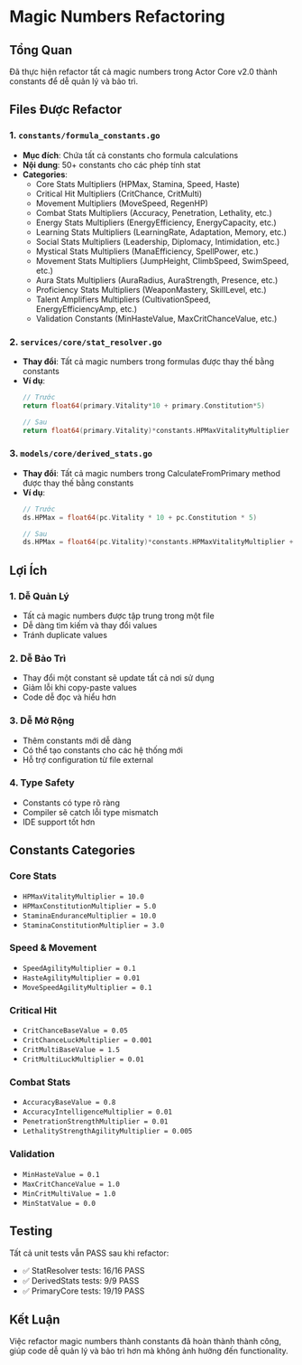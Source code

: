 # Magic Numbers Refactoring

## Tổng Quan

Đã thực hiện refactor tất cả magic numbers trong Actor Core v2.0 thành constants để dễ quản lý và bảo trì.

## Files Được Refactor

### 1. `constants/formula_constants.go`
- **Mục đích**: Chứa tất cả constants cho formula calculations
- **Nội dung**: 50+ constants cho các phép tính stat
- **Categories**:
  - Core Stats Multipliers (HPMax, Stamina, Speed, Haste)
  - Critical Hit Multipliers (CritChance, CritMulti)
  - Movement Multipliers (MoveSpeed, RegenHP)
  - Combat Stats Multipliers (Accuracy, Penetration, Lethality, etc.)
  - Energy Stats Multipliers (EnergyEfficiency, EnergyCapacity, etc.)
  - Learning Stats Multipliers (LearningRate, Adaptation, Memory, etc.)
  - Social Stats Multipliers (Leadership, Diplomacy, Intimidation, etc.)
  - Mystical Stats Multipliers (ManaEfficiency, SpellPower, etc.)
  - Movement Stats Multipliers (JumpHeight, ClimbSpeed, SwimSpeed, etc.)
  - Aura Stats Multipliers (AuraRadius, AuraStrength, Presence, etc.)
  - Proficiency Stats Multipliers (WeaponMastery, SkillLevel, etc.)
  - Talent Amplifiers Multipliers (CultivationSpeed, EnergyEfficiencyAmp, etc.)
  - Validation Constants (MinHasteValue, MaxCritChanceValue, etc.)

### 2. `services/core/stat_resolver.go`
- **Thay đổi**: Tất cả magic numbers trong formulas được thay thế bằng constants
- **Ví dụ**:
  ```go
  // Trước
  return float64(primary.Vitality*10 + primary.Constitution*5)
  
  // Sau
  return float64(primary.Vitality)*constants.HPMaxVitalityMultiplier + float64(primary.Constitution)*constants.HPMaxConstitutionMultiplier
  ```

### 3. `models/core/derived_stats.go`
- **Thay đổi**: Tất cả magic numbers trong CalculateFromPrimary method được thay thế bằng constants
- **Ví dụ**:
  ```go
  // Trước
  ds.HPMax = float64(pc.Vitality * 10 + pc.Constitution * 5)
  
  // Sau
  ds.HPMax = float64(pc.Vitality)*constants.HPMaxVitalityMultiplier + float64(pc.Constitution)*constants.HPMaxConstitutionMultiplier
  ```

## Lợi Ích

### 1. **Dễ Quản Lý**
- Tất cả magic numbers được tập trung trong một file
- Dễ dàng tìm kiếm và thay đổi values
- Tránh duplicate values

### 2. **Dễ Bảo Trì**
- Thay đổi một constant sẽ update tất cả nơi sử dụng
- Giảm lỗi khi copy-paste values
- Code dễ đọc và hiểu hơn

### 3. **Dễ Mở Rộng**
- Thêm constants mới dễ dàng
- Có thể tạo constants cho các hệ thống mới
- Hỗ trợ configuration từ file external

### 4. **Type Safety**
- Constants có type rõ ràng
- Compiler sẽ catch lỗi type mismatch
- IDE support tốt hơn

## Constants Categories

### Core Stats
- `HPMaxVitalityMultiplier = 10.0`
- `HPMaxConstitutionMultiplier = 5.0`
- `StaminaEnduranceMultiplier = 10.0`
- `StaminaConstitutionMultiplier = 3.0`

### Speed & Movement
- `SpeedAgilityMultiplier = 0.1`
- `HasteAgilityMultiplier = 0.01`
- `MoveSpeedAgilityMultiplier = 0.1`

### Critical Hit
- `CritChanceBaseValue = 0.05`
- `CritChanceLuckMultiplier = 0.001`
- `CritMultiBaseValue = 1.5`
- `CritMultiLuckMultiplier = 0.01`

### Combat Stats
- `AccuracyBaseValue = 0.8`
- `AccuracyIntelligenceMultiplier = 0.01`
- `PenetrationStrengthMultiplier = 0.01`
- `LethalityStrengthAgilityMultiplier = 0.005`

### Validation
- `MinHasteValue = 0.1`
- `MaxCritChanceValue = 1.0`
- `MinCritMultiValue = 1.0`
- `MinStatValue = 0.0`

## Testing

Tất cả unit tests vẫn PASS sau khi refactor:
- ✅ StatResolver tests: 16/16 PASS
- ✅ DerivedStats tests: 9/9 PASS
- ✅ PrimaryCore tests: 19/19 PASS

## Kết Luận

Việc refactor magic numbers thành constants đã hoàn thành thành công, giúp code dễ quản lý và bảo trì hơn mà không ảnh hưởng đến functionality.
